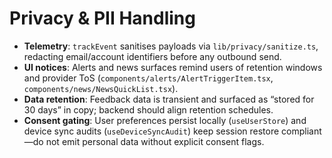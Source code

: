 # Privacy & PII Handling
- **Telemetry**: `trackEvent` sanitises payloads via `lib/privacy/sanitize.ts`, redacting email/account identifiers before any outbound send.
- **UI notices**: Alerts and news surfaces remind users of retention windows and provider ToS (`components/alerts/AlertTriggerItem.tsx`, `components/news/NewsQuickList.tsx`).
- **Data retention**: Feedback data is transient and surfaced as “stored for 30 days” in copy; backend should align retention schedules.
- **Consent gating**: User preferences persist locally (`useUserStore`) and device sync audits (`useDeviceSyncAudit`) keep session restore compliant—do not emit personal data without explicit consent flags.
